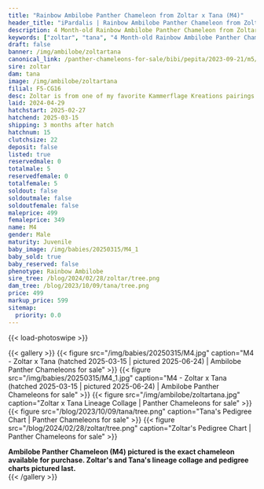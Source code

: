 ```yaml
---
title: "Rainbow Ambilobe Panther Chameleon from Zoltar x Tana (M4)"
header_title: "iPardalis | Rainbow Ambilobe Panther Chameleon from Zoltar x Tana | M4"
description: 4 Month-old Rainbow Ambilobe Panther Chameleon from Zoltar and Tana. Zoltar is from one of my favorite Kammerflage Kreations pairings of the past few years - great CB extension with Jimanga and Papafee! We've included sire and dam dendrograms if available, but you can view our Zoltar or Tana breeder pages for more information.
keywords: ["zoltar", "tana", "4 Month-old Rainbow Ambilobe Panther Chameleon", "baby chameleons for sale", "buy panther chameleon", "panther for sale", "ambilobe panther chameleons for sale", "ambilobe panther chameleon for sale"]
draft: false
banner: /img/ambilobe/zoltartana
canonical_link: /panther-chameleons-for-sale/bibi/pepita/2023-09-21/m5/
sire: zoltar
dam: tana
image: /img/ambilobe/zoltartana
filial: F5-CG16
desc: Zoltar is from one of my favorite Kammerflage Kreations pairings of the past few years - great CB extension with Jimanga and Papafee!
laid: 2024-04-29
hatchstart: 2025-02-27
hatchend: 2025-03-15
shipping: 3 months after hatch
hatchnum: 15
clutchsize: 22
deposit: false
listed: true
reservedmale: 0
totalmale: 5
reservedfemale: 0
totalfemale: 5
soldout: false
soldoutmale: false
soldoutfemale: false
maleprice: 499
femaleprice: 349
name: M4
gender: Male
maturity: Juvenile
baby_image: /img/babies/20250315/M4_1
baby_sold: true
baby_reserved: false
phenotype: Rainbow Ambilobe
sire_tree: /blog/2024/02/28/zoltar/tree.png
dam_tree: /blog/2023/10/09/tana/tree.png
price: 499
markup_price: 599
sitemap: 
  priority: 0.0
---
```


{{< load-photoswipe >}}

{{< gallery >}}
  {{< figure src="/img/babies/20250315/M4.jpg" caption="M4 - Zoltar x Tana (hatched 2025-03-15 | pictured 2025-06-24) | Ambilobe Panther Chameleons for sale" >}}
  {{< figure src="/img/babies/20250315/M4_1.jpg" caption="M4 - Zoltar x Tana (hatched 2025-03-15 | pictured 2025-06-24) | Ambilobe Panther Chameleons for sale" >}}
  {{< figure src="/img/ambilobe/zoltartana.jpg" caption="Zoltar x Tana Lineage Collage | Panther Chameleons for sale" >}}
  {{< figure src="/blog/2023/10/09/tana/tree.png" caption="Tana's Pedigree Chart | Panther Chameleons for sale" >}}
  {{< figure src="/blog/2024/02/28/zoltar/tree.png" caption="Zoltar's Pedigree Chart | Panther Chameleons for sale" >}}
  <figcaption itemprop="description"><strong>Ambilobe Panther Chameleon (M4) pictured is the exact chameleon available for purchase. Zoltar's and Tana's lineage collage and pedigree charts pictured last.</strong></figcaption>
{{< /gallery >}}
